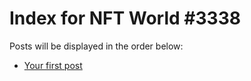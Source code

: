 # Index for NFT World #3338
Posts will be displayed in the order below:

- [Your first post](./001-first.md)


